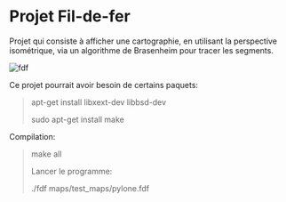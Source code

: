 # Projet Fil-de-fer
Projet qui consiste à  afficher une cartographie, en utilisant la perspective isométrique, via un algorithme de Brasenheim pour tracer les segments.

![fdf](https://github.com/GitCGuillaume/Fil-de-fer/assets/34135668/d0429f73-805f-484e-9193-ddef91672863)


Ce projet pourrait avoir besoin de certains paquets:
> apt-get install libxext-dev libbsd-dev
>
> sudo apt-get install make

Compilation:
>make all
>
>Lancer le programme:
>
>./fdf maps/test_maps/pylone.fdf
